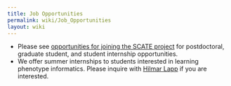 ```yaml
---
title: Job Opportunities
permalink: wiki/Job_Opportunities
layout: wiki
---
```


- Please see [opportunities for joining the SCATE
  project](https://scate.phenoscape.org/#join-us) for postdoctoral,
  graduate student, and student internship opportunities.
- We offer summer internships to students interested in learning
  phenotype informatics. Please inquire with
  <a href="User%3AHilmar" class="wikilink" title=" Hilmar Lapp"> Hilmar
  Lapp</a> if you are interested.
